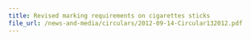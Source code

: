 ```yaml
---
title: Revised marking requirements on cigarettes sticks
file_url: /news-and-media/circulars/2012-09-14-Circular132012.pdf
---
```

